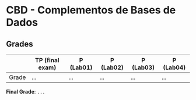 # CBD - Complementos de Bases de Dados

## Grades

|       | TP (final exam) | P (Lab01) | P (Lab02) | P (Lab03) | P (Lab04) |
|-------|-----------------|-----------|-----------|-----------|-----------|
| Grade | ...             | ...       | ...       | ...       | ...       |

**Final Grade**: `...`